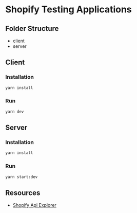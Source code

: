 # Shopify Testing Applications

## Folder Structure

- client
- server

## Client

### Installation

```sh
yarn install
```

### Run

```sh
yarn dev
```

## Server

### Installation

```sh
yarn install
```

### Run

```sh
yarn start:dev
```

## Resources

- [Shopify Api Explorer](https://shopify.dev/custom-storefronts/tools/graphiql-storefront-api)
